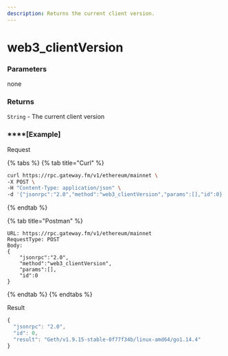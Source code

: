 ```yaml
---
description: Returns the current client version.
---
```


# web3\_clientVersion

### **Parameters**

none

### **Returns**

`String` - The current client version

### ****[**Example**]
Request

{% tabs %}
{% tab title="Curl" %}
```bash
curl https://rpc.gateway.fm/v1/ethereum/mainnet \
-X POST \
-H "Content-Type: application/json" \
-d '{"jsonrpc":"2.0","method":"web3_clientVersion","params":[],"id":0}'
```
{% endtab %}

{% tab title="Postman" %}
```http
URL: https://rpc.gateway.fm/v1/ethereum/mainnet
RequestType: POST
Body: 
{
    "jsonrpc":"2.0",
    "method":"web3_clientVersion",
    "params":[],
    "id":0
}
```
{% endtab %}
{% endtabs %}

Result

```javascript
{
  "jsonrpc": "2.0",
  "id": 0,
  "result": "Geth/v1.9.15-stable-0f77f34b/linux-amd64/go1.14.4"
}
```
